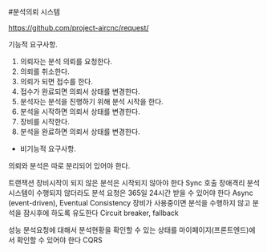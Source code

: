 #분석의뢰 시스템 

https://github.com/project-aircnc/request/

기능적 요구사항.

1. 의뢰자는 분석 의뢰를 요청한다.
2. 의뢰를 취소한다.
3. 의뢰가 되면 접수를 한다.
4. 접수가 완료되면 의뢰서 상태를 변경한다.
5. 분석자는 분석을 진행하기 위해 분석 시작을 한다.
6. 분석을 시작하면 의뢰서 상태를 변경한다.
7. 장비를 시작한다.
8. 분석을 완료하면 의뢰서 상태를 변경한다. 


- 비기능적 요구사항.

의뢰와 분석은 따로 분리되어 있어야 한다.

트랜잭션
장비시작이 되지 않은 분석은 시작되지 않아야 한다 Sync 호출
장애격리
분석시스템이 수행되지 않더라도 분석 요청은 365일 24시간 받을 수 있어야 한다 Async (event-driven), Eventual Consistency
장비가 사용중이면 분석을 수행하지 않고 분석을 잠시후에 하도록 유도한다 Circuit breaker, fallback

성능
분석요청에 대해서 분석현황을 확인할 수 있는 상태를 마이페이지(프론트엔드)에서 확인할 수 있어야 한다 CQRS


